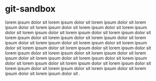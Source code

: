# git-sandbox
lorem ipsum dolor sit lorem ipsum dolor sit lorem ipsum dolor sit lorem ipsum dolor sit lorem ipsum dolor sit lorem ipsum dolor sit lorem ipsum dolor sit lorem ipsum dolor sit lorem ipsum dolor sit lorem ipsum dolor sit lorem ipsum dolor sit lorem ipsum dolor sit lorem ipsum dolor sit lorem ipsum dolor sit lorem ipsum dolor sit lorem ipsum dolor sit lorem ipsum dolor sit lorem ipsum dolor sit lorem ipsum dolor sit lorem ipsum dolor sit lorem ipsum dolor sit lorem ipsum dolor sit lorem ipsum dolor sit lorem ipsum dolor sit lorem ipsum dolor sit lorem ipsum dolor sit lorem ipsum dolor sit lorem ipsum dolor sit lorem ipsum dolor sit lorem ipsum dolor sit lorem ipsum dolor sit lorem ipsum dolor sit lorem ipsum dolor sit lorem ipsum dolor sit lorem ipsum dolor sit .
